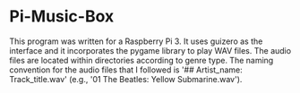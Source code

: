 # Pi-Music-Box
This program was written for a Raspberry Pi 3. It uses guizero as the interface and it incorporates the pygame library to play WAV files. 
The audio files are located within directories according to genre type. The naming convention for the audio files that I followed is '## Artist_name: Track_title.wav' (e.g., '01 The Beatles: Yellow Submarine.wav').
